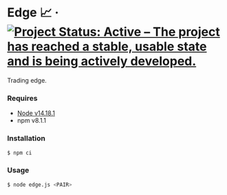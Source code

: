 # Edge 📈 &middot; [![Project Status: Active – The project has reached a stable, usable state and is being actively developed.](https://www.repostatus.org/badges/latest/active.svg)](https://www.repostatus.org/#active)

Trading edge.

### Requires

- [Node v14.18.1](https://nodejs.org/)
- npm v8.1.1

### Installation

```sh
$ npm ci
```

### Usage

```sh
$ node edge.js <PAIR>
```
